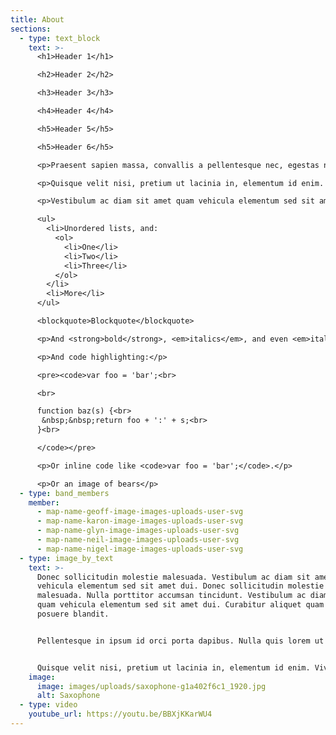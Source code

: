 ```yaml
---
title: About
sections:
  - type: text_block
    text: >-
      <h1>Header 1</h1>

      <h2>Header 2</h2>

      <h3>Header 3</h3>

      <h4>Header 4</h4>

      <h5>Header 5</h5>

      <h5>Header 6</h5>

      <p>Praesent sapien massa, convallis a pellentesque nec, egestas non nisi. Nulla quis lorem ut libero malesuada feugiat. Curabitur non nulla sit amet nisl tempus convallis quis ac lectus.</p>

      <p>Quisque velit nisi, pretium ut lacinia in, elementum id enim. Curabitur arcu erat, accumsan id imperdiet et, porttitor at sem. Praesent sapien massa, convallis a pellentesque nec, egestas non nisi.</p>

      <p>Vestibulum ac diam sit amet quam vehicula elementum sed sit amet dui. Vestibulum ac diam sit amet quam vehicula elementum sed sit <a href="http://localhost:3000/">amet</a> dui. Sed porttitor lectus nibh. Vivamus magna justo, lacinia eget consectetur sed, convallis at tellus. Cras ultricies ligula sed magna dictum porta. Pellentesque in ipsum id orci porta dapibus.</p>

      <ul>
        <li>Unordered lists, and:
          <ol>
            <li>One</li>
            <li>Two</li>
            <li>Three</li>
          </ol>
        </li>
        <li>More</li>
      </ul>

      <blockquote>Blockquote</blockquote>

      <p>And <strong>bold</strong>, <em>italics</em>, and even <em>italics and later</em> <em><strong>bold</strong></em>. Even <del>strikethrough</del>. <a href="https://markdowntohtml.com/">A link</a> to somewhere.</p>

      <p>And code highlighting:</p>

      <pre><code>var foo = 'bar';<br>

      <br>

      function baz(s) {<br>
       &nbsp;&nbsp;return foo + ':' + s;<br>
      }<br>

      </code></pre>

      <p>Or inline code like <code>var foo = 'bar';</code>.</p>

      <p>Or an image of bears</p>
  - type: band_members
    member:
      - map-name-geoff-image-images-uploads-user-svg
      - map-name-karon-image-images-uploads-user-svg
      - map-name-glyn-image-images-uploads-user-svg
      - map-name-neil-image-images-uploads-user-svg
      - map-name-nigel-image-images-uploads-user-svg
  - type: image_by_text
    text: >-
      Donec sollicitudin molestie malesuada. Vestibulum ac diam sit amet quam
      vehicula elementum sed sit amet dui. Donec sollicitudin molestie
      malesuada. Nulla porttitor accumsan tincidunt. Vestibulum ac diam sit amet
      quam vehicula elementum sed sit amet dui. Curabitur aliquet quam id dui
      posuere blandit.


      Pellentesque in ipsum id orci porta dapibus. Nulla quis lorem ut libero malesuada feugiat. Cras ultricies ligula sed magna dictum porta. Pellentesque in ipsum id orci porta dapibus. Mauris blandit aliquet elit, eget tincidunt nibh pulvinar a. Donec rutrum congue leo eget malesuada.


      Quisque velit nisi, pretium ut lacinia in, elementum id enim. Vivamus magna justo, lacinia eget consectetur sed, convallis at tellus. Donec sollicitudin molestie malesuada. Curabitur arcu erat, accumsan id imperdiet et, porttitor at sem. Cras ultricies ligula sed magna dictum porta. Sed porttitor lectus nibh.
    image:
      image: images/uploads/saxophone-g1a402f6c1_1920.jpg
      alt: Saxophone
  - type: video
    youtube_url: https://youtu.be/BBXjKKarWU4
---
```

